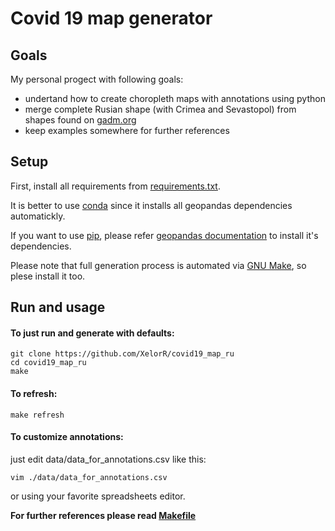 # Covid 19 map generator

## Goals

My personal progect with following goals:

- undertand how to create choropleth maps with annotations using python
- merge complete Rusian shape (with Crimea and Sevastopol) from shapes found on [gadm.org](https://gadm.org/)
- keep examples somewhere for further references

## Setup

First, install all requirements from [requirements.txt](./requirements.txt).

It is better to use [conda](https://docs.conda.io/projects/conda/en/latest/user-guide/getting-started.html) since it installs all geopandas dependencies automatickly.

If you want to use [pip](https://pip.pypa.io/en/latest/user_guide/), please refer [geopandas documentation](https://geopandas.org/install.html) to install it's dependencies.

Please note that full generation process is automated via [GNU Make](https://www.gnu.org/software/make/), so plese install it too.

## Run and usage

#### To just run and generate with defaults:

```
git clone https://github.com/XelorR/covid19_map_ru
cd covid19_map_ru
make
```

#### To refresh:

```
make refresh
```

#### To customize annotations:

just edit data/data_for_annotations.csv like this:

```
vim ./data/data_for_annotations.csv
```

or using your favorite spreadsheets editor.

**For further references please read [Makefile](./Makefile)**

